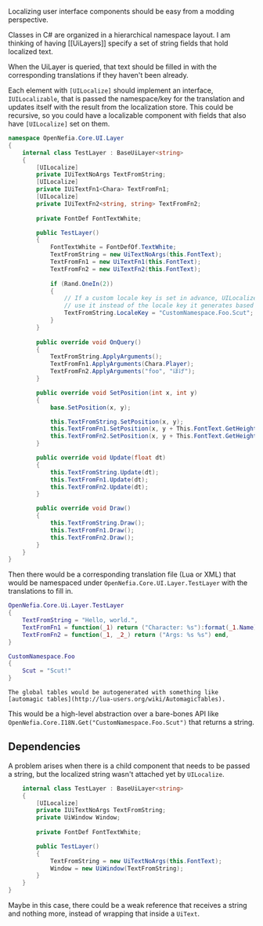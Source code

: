 Localizing user interface components should be easy from a modding perspective.

Classes in C# are organized in a hierarchical namespace layout. I am thinking of having [[UiLayers]] specify a set of string fields that hold localized text.

When the UiLayer is queried, that text should be filled in with the corresponding translations if they haven't been already.

Each element with `[UILocalize]` should implement an interface, `IUILocalizable`, that is passed the namespace/key for the translation and updates itself with the result from the localization store. This could be recursive, so you could have a localizable component with fields that also have `[UILocalize]` set on them.

```csharp
namespace OpenNefia.Core.UI.Layer
{
    internal class TestLayer : BaseUiLayer<string>
    {
        [UILocalize]
        private IUiTextNoArgs TextFromString;
        [UILocalize]
        private IUiTextFn1<Chara> TextFromFn1;
        [UILocalize]
        private IUiTextFn2<string, string> TextFromFn2;
        
        private FontDef FontTextWhite;

        public TestLayer()
        {
            FontTextWhite = FontDefOf.TextWhite;
            TextFromString = new UiTextNoArgs(this.FontText);
            TextFromFn1 = new UiTextFn1(this.FontText);
            TextFromFn2 = new UiTextFn2(this.FontText);
            
            if (Rand.OneIn(2)) 
            {
                // If a custom locale key is set in advance, UILocalize will
                // use it instead of the locale key it generates based on reflection.
                TextFromString.LocaleKey = "CustomNamespace.Foo.Scut";
            }
        }
        
        public override void OnQuery() 
        {
            TextFromString.ApplyArguments();
            TextFromFn1.ApplyArguments(Chara.Player);
            TextFromFn2.ApplyArguments("foo", "ほげ");
        }

        public override void SetPosition(int x, int y)
        {
            base.SetPosition(x, y);

            this.TextFromString.SetPosition(x, y);
            this.TextFromFn1.SetPosition(x, y + This.FontText.GetHeight());
            this.TextFromFn2.SetPosition(x, y + This.FontText.GetHeight() * 2);
        }

        public override void Update(float dt)
        {
            this.TextFromString.Update(dt);
            this.TextFromFn1.Update(dt);
            this.TextFromFn2.Update(dt);
        }

        public override void Draw()
        {
            this.TextFromString.Draw();
            this.TextFromFn1.Draw();
            this.TextFromFn2.Draw();
        }
    }
}
```

Then there would be a corresponding translation file (Lua or XML) that would be namespaced under `OpenNefia.Core.UI.Layer.TestLayer` with the translations to fill in.

```lua
OpenNefia.Core.Ui.Layer.TestLayer
{
    TextFromString = "Hello, world.",
    TextFromFn1 = function(_1) return ("Character: %s"):format(_1.Name) _end,
    TextFromFn2 = function(_1, _2_) return ("Args: %s %s") end,
}

CustomNamespace.Foo
{
    Scut = "Scut!"
}
```

	The global tables would be autogenerated with something like [automagic tables](http://lua-users.org/wiki/AutomagicTables).

This would be a high-level abstraction over a bare-bones API like `OpenNefia.Core.I18N.Get("CustomNamespace.Foo.Scut")` that returns a string.

## Dependencies

A problem arises when there is a child component that needs to be passed a string, but the localized string wasn't attached yet by `UILocalize`.

```csharp
    internal class TestLayer : BaseUiLayer<string>
    {
        [UILocalize]
        private IUiTextNoArgs TextFromString;
		private UiWindow Window;
        
        private FontDef FontTextWhite;

        public TestLayer()
        {
            TextFromString = new UiTextNoArgs(this.FontText);
			Window = new UiWindow(TextFromString);
		}
	}
}
```

Maybe in this case, there could be a weak reference that receives a string and nothing more, instead of wrapping that inside a `UiText`.
